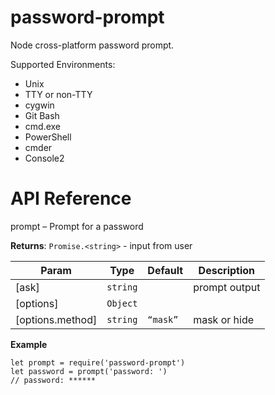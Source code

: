 password-prompt
===============

Node cross-platform password prompt.

Supported Environments:

-   Unix
-   TTY or non-TTY
-   cygwin
-   Git Bash
-   cmd.exe
-   PowerShell
-   cmder
-   Console2

API Reference
=============

prompt – Prompt for a password

**Returns**: `Promise.<string>` - input from user

<table><thead><tr class="header"><th>Param</th><th>Type</th><th>Default</th><th>Description</th></tr></thead><tbody><tr class="odd"><td>[ask]</td><td><code>string</code></td><td></td><td>prompt output</td></tr><tr class="even"><td>[options]</td><td><code>Object</code></td><td></td><td></td></tr><tr class="odd"><td>[options.method]</td><td><code>string</code></td><td><code>“mask”</code></td><td>mask or hide</td></tr></tbody></table>

**Example**

    let prompt = require('password-prompt')
    let password = prompt('password: ')
    // password: ******
